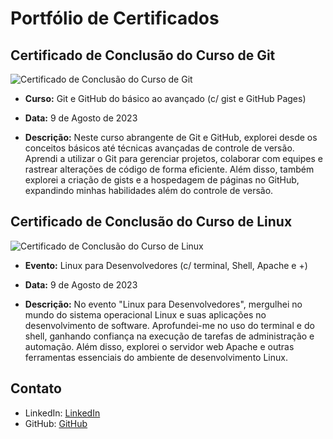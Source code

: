 # Portfólio de Certificados

## Certificado de Conclusão do Curso de Git
![Certificado de Conclusão do Curso de Git](https://udemy-certificate.s3.amazonaws.com/image/UC-5ab22a9d-fb38-499c-9fee-a74e451e55b5.jpg)

- **Curso:** Git e GitHub do básico ao avançado (c/ gist e GitHub Pages)
- **Data:** 9 de Agosto de 2023

- **Descrição:** Neste curso abrangente de Git e GitHub, explorei desde os conceitos básicos até técnicas avançadas de controle de versão. Aprendi a utilizar o Git para gerenciar projetos, colaborar com equipes e rastrear alterações de código de forma eficiente. Além disso, também explorei a criação de gists e a hospedagem de páginas no GitHub, expandindo minhas habilidades além do controle de versão.

## Certificado de Conclusão do Curso de Linux
![Certificado de Conclusão do Curso de Linux](https://udemy-certificate.s3.amazonaws.com/image/UC-e986f56f-4b3d-4063-bd2d-72fa60e432a4.jpg)

- **Evento:** Linux para Desenvolvedores (c/ terminal, Shell, Apache e +)
- **Data:** 9 de Agosto de 2023

- **Descrição:** No evento "Linux para Desenvolvedores", mergulhei no mundo do sistema operacional Linux e suas aplicações no desenvolvimento de software. Aprofundei-me no uso do terminal e do shell, ganhando confiança na execução de tarefas de administração e automação. Além disso, explorei o servidor web Apache e outras ferramentas essenciais do ambiente de desenvolvimento Linux.

## Contato
- LinkedIn: [LinkedIn](https://www.linkedin.com/in/ellen-cassia-880684266/)
- GitHub: [GitHub](https://github.com/EllenCassia)
